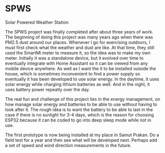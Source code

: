 # SPWS
Solar Powered Weather Station

The SPWS project was finally completed after about three years of work. The beginning of doing this project was many years ago when there was PM2.5 dust around our places. Whenever I go for exercising outdoors, I must first check what the weather and dust are like. At that time, they still used the SmartMi meter to measure it, so the idea was to make my own meter. Initially it was a standalone device, but it evolved over time to eventually integrate with Home Assistant so it can be viewed from any mobile device anywhere. As well as I want the it to be installed outside the house, which is sometimes inconvenient to find a power supply so eventually it has been developed to use solar energy. In the daytime, it uses solar energy while charging lithium batteries as well. And in the night, it uses battery power repeatly over the day.

The real fun and challenge of this project lies in the energy management, on how manage solar energy and batteries to be able to use without having to look after it. The rough idea is to want the battery to be able to last in the case if there is no sunlight for 3-4 days, which is the reason for choosing ESP32 because it can be coded to go into deep sleep mode while not in use.

The first prototype is now being installed at my place in Samut Prakan. Do a field test for a year and then see what will be developed next. Perhaps add a set of speed and wind direction measurements in the future.
